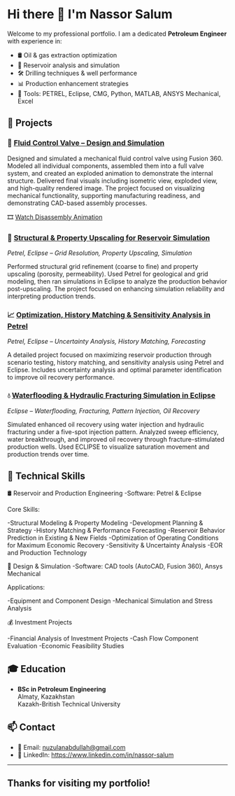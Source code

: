 # Hi there 👋 I'm Nassor Salum

Welcome to my professional portfolio. I am a dedicated **Petroleum Engineer** with experience in:

- 🛢️ Oil & gas extraction optimization  
- 🧪 Reservoir analysis and simulation  
- 🛠️ Drilling techniques & well performance  
- 📊 Production enhancement strategies  
- 🧰 Tools: PETREL, Eclipse, CMG, Python, MATLAB, ANSYS Mechanical, Excel
  

## 📂 Projects

### 🔧 [Fluid Control Valve – Design and Simulation](https://github.com/Nassor-Salum/fluid-control-valve)

Designed and simulated a mechanical fluid control valve using Fusion 360. Modeled all individual components, assembled them into a full valve system, and created an exploded animation to demonstrate the internal structure. Delivered final visuals including isometric view, exploded view, and high-quality rendered image. The project focused on visualizing mechanical functionality, supporting manufacturing readiness, and demonstrating CAD-based assembly processes.

🎞️ [Watch Disassembly Animation](https://drive.google.com/file/d/1-BdUUIWZbmoIM7lZNpQBGF0SETAfhktn/view?usp=drivesdk)



   ### 🧱 [Structural & Property Upscaling for Reservoir Simulation](https://github.com/nassor-salum/structural-property-upscaling)  
*Petrel, Eclipse – Grid Resolution, Property Upscaling, Simulation*

Performed structural grid refinement (coarse to fine) and property upscaling (porosity, permeability). Used Petrel for geological and grid modeling, then ran simulations in Eclipse to analyze the production behavior post-upscaling. The project focused on enhancing simulation reliability and interpreting production trends.



   ### 📈 [Optimization, History Matching & Sensitivity Analysis in Petrel](https://github.com/Nassor-Salum/optimization-under-uncertainty-petrel)  
*Petrel, Eclipse – Uncertainty Analysis, History Matching, Forecasting*

A detailed project focused on maximizing reservoir production through scenario testing, history matching, and sensitivity analysis using Petrel and Eclipse. Includes uncertainty analysis and optimal parameter identification to improve oil recovery performance.



   ### 💧 [Waterflooding & Hydraulic Fracturing Simulation in Eclipse](https://github.com/Nassor-Salum/waterflooding-hydraulic-fracturing)  
*Eclipse – Waterflooding, Fracturing, Pattern Injection, Oil Recovery*

Simulated enhanced oil recovery using water injection and hydraulic fracturing under a five-spot injection pattern. Analyzed sweep efficiency, water breakthrough, and improved oil recovery through fracture-stimulated production wells. Used ECLIPSE to visualize saturation movement and production trends over time.

  
## 💼 Technical Skills

  🛢 Reservoir and Production Engineering
-Software: Petrel & Eclipse

Core Skills:

-Structural Modeling & Property Modeling
-Development Planning & Strategy
-History Matching & Performance Forecasting
-Reservoir Behavior Prediction in Existing & New Fields
-Optimization of Operating Conditions for Maximum Economic Recovery
-Sensitivity & Uncertainty Analysis
-EOR and Production Technology

   🧠 Design & Simulation
-Software: CAD tools (AutoCAD, Fusion 360), Ansys Mechanical

Applications:

-Equipment and Component Design
-Mechanical Simulation and Stress Analysis

  💰 Investment Projects

-Financial Analysis of Investment Projects
-Cash Flow Component Evaluation
-Economic Feasibility Studies

## 🎓 Education

- **BSc in Petroleum Engineering**  
  Almaty, Kazakhstan  
  Kazakh-British Technical University

## 📫 Contact

- 📧 Email: nuzulanabdullah@gmail.com  
- 🔗 LinkedIn: https://www.linkedin.com/in/nassor-salum 

---

## **Thanks for visiting my portfolio!**
